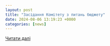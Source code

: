 ```yaml
---
layout: post
title: "Засідання Комітету з питань бюджету"
date: 2024-08-06 13:19:23 +0000
categories: [news]
---
```


[Читати далі](https://www.rada.gov.ua/preview/anons_acred/252307.html)
